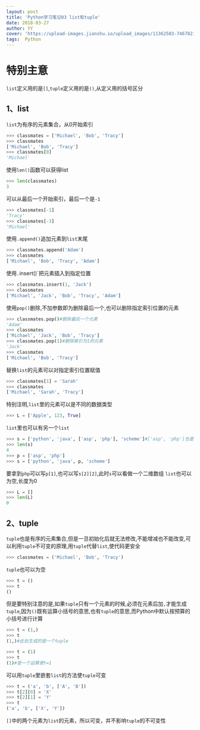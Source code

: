 ```yaml
---
layout: post
title: 'Python学习笔记03 list和tuple'
date: 2018-03-27
author: YY
cover: 'https://upload-images.jianshu.io/upload_images/11362503-74678216336f3a72.jpg'
tags:  Python
---
```

# 特别主意 #
`list`定义用的是`[]`,`tuple`定义用的是`()`,从定义用的括号区分

## 1、list ##
`list`为有序的元素集合，从0开始索引
```python
>>> classmates = ['Michael', 'Bob', 'Tracy']
>>> classmates
['Michael', 'Bob', 'Tracy']
>>> classmates[0]
'Michael'
```
使用`len()`函数可以获得list
```python
>>> len(classmates)
3
```
可以从最后一个开始索引，最后一个是`-1`
```python
>>> classmates[-1]
'Tracy'
>>> classmates[-3]
'Michael'
```
使用`.append()`追加元素到`list`末尾
```python
>>> classmates.append('Adam')
>>> classmates
['Michael', 'Bob', 'Tracy', 'Adam']
```
使用`.`insert()`把元素插入到指定位置
```python
>>> classmates.insert(1, 'Jack')
>>> classmates
['Michael', 'Jack', 'Bob', 'Tracy', 'Adam']
```
使用`pop()`删除,不加参数即为删除最后一个,也可以删除指定索引位置的元素
```python
>>> classmates.pop()#删除最后一个元素
'Adam'
>>> classmates
['Michael', 'Jack', 'Bob', 'Tracy']
>>> classmates.pop(1)#删除索引为1的元素
'Jack'
>>> classmates
['Michael', 'Bob', 'Tracy']
```
替换`list`的元素可以对指定索引位置赋值
```python
>>> classmates[1] = 'Sarah'
>>> classmates
['Michael', 'Sarah', 'Tracy']
```

特别注明,`list`里的元素可以是不同的数据类型
```python
>>> L = ['Apple', 123, True]
```
`list`里也可以有另一个`list`
```python
>>> s = ['python', 'java', ['asp', 'php'], 'scheme']#['asp', 'php']也是一个list
>>> len(s)
4
>>> p = ['asp', 'php']
>>> s = ['python', 'java', p, 'scheme']
```
要拿到`php`可以写`p[1]`,也可以写`s[2][2]`,此时`s`可以看做一个二维数组
`list`也可以为空,长度为0
```python
>>> L = []
>>> len(L)
0
```

## 2、tuple ##
`tuple`也是有序的元素集合,但是一旦初始化后就无法修改,不能增减也不能改变,可以利用`tuple`不可变的原理,用`tuple`代替`list`,使代码更安全
```python
>>> classmates = ('Michael', 'Bob', 'Tracy')
```
`tuple`也可以为空
```python
>>> t = ()
>>> t
()
```
但是要特别注意的是,如果`tuple`只有一个元素的时候,必须在元素后加`,`才能生成`tuple`,因为`()`既有运算小括号的意思,也有`tuple`的意思,而Python中默认按预算的小括号进行计算
```python
>>> t = (1,)
>>> t
(1,)#此处生成的是一个tuple
```
```python
>>> t = (1)
>>> t
(1)#是一个运算使t=1
```
可以用`tuple`里嵌套`list`的方法使`tuple`可变
```python
>>> t = ('a', 'b', ['A', 'B'])
>>> t[2][0] = 'X'
>>> t[2][1] = 'Y'
>>> t
('a', 'b', ['X', 'Y'])
```
`[]`中的两个元素为`list`的元素，所以可变，并不影响`tuple`的不可变性
